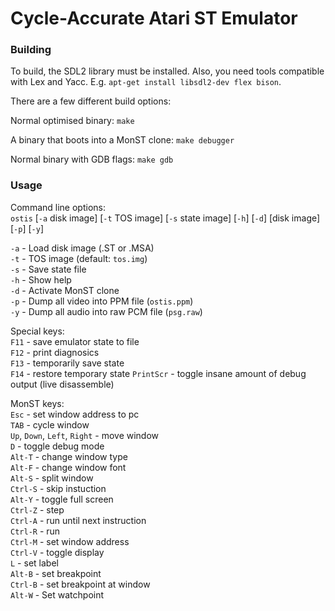 # Cycle-Accurate Atari ST Emulator

### Building

To build, the SDL2 library must be installed.  Also, you need tools
compatible with Lex and Yacc.  E.g. `apt-get install libsdl2-dev
flex bison`.

There are a few different build options:

Normal optimised binary:
`make`

A binary that boots into a MonST clone:
`make debugger`

Normal binary with GDB flags:
`make gdb`


### Usage

Command line options:  
`ostis` [`-a` disk image] [`-t` TOS image] [`-s` state image] [`-h`] [`-d`] [disk image] [`-p`] [`-y`]

`-a`  - Load disk image (.ST or .MSA)  
`-t`  - TOS image (default: `tos.img`)  
`-s`  - Save state file  
`-h`  - Show help  
`-d`  - Activate MonST clone  
`-p`  - Dump all video into PPM file (`ostis.ppm`)  
`-y`  - Dump all audio into raw PCM file (`psg.raw`)

Special keys:  
`F11`      - save emulator state to file  
`F12`      - print diagnosics  
`F13`      - temporarily save state  
`F14`      - restore temporary state
`PrintScr` - toggle insane amount of debug output (live disassemble)

MonST keys:  
`Esc` - set window address to pc  
`TAB` - cycle window  
`Up`, `Down`, `Left`, `Right` - move window  
`D` - toggle debug mode  
`Alt-T` - change window type  
`Alt-F` - change window font  
`Alt-S` - split window  
`Ctrl-S` - skip instuction  
`Alt-Y` - toggle full screen  
`Ctrl-Z` - step  
`Ctrl-A` - run until next instruction  
`Ctrl-R` - run  
`Ctrl-M` - set window address  
`Ctrl-V` - toggle display  
`L` - set label  
`Alt-B` - set breakpoint  
`Ctrl-B` - set breakpoint at window  
`Alt-W` - Set watchpoint  
